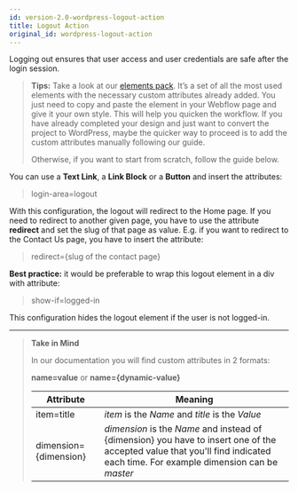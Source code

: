 ```yaml
---
id: version-2.0-wordpress-logout-action
title: Logout Action
original_id: wordpress-logout-action
---
```


Logging out ensures that user access and user credentials are safe after the login session.

> **Tips:**
> Take a look at our [elements pack](https://webflow.com/website/webflow-to-wordpress-elements-pack). It’s a set of all the most used elements with the necessary custom attributes already added. You just need to copy and paste the element in your Webflow page and give it your own style. This will help you quicken the workflow. If you have already completed your design and just want to convert the project to WordPress, maybe the quicker way to proceed is to add the custom attributes manually following our guide.
>
> Otherwise, if you want to start from scratch, follow the guide below.

You can use a **Text Link**, a **Link Block** or a **Button** and insert the attributes:

> login-area=logout

With this configuration, the logout will redirect to the Home page. If you need to redirect to another given page, you have to use the attribute **redirect** and set the slug of that page as value. E.g. if you want to redirect to the Contact Us page, you have to insert the attribute:

> redirect={slug of the contact page}

**Best practice:** it would be preferable to wrap this logout element in a div with attribute:

> show-if=logged-in

This configuration hides the logout element if the user is not logged-in.



---------
> **Take in Mind**
>
> In our documentation you will find custom attributes in 2 formats:
>
> **name=value** or **name={dynamic-value}**
>
>
> **Attribute**             | **Meaning** | 
> -------------             | --------------- |
> | item=title              | *item* is the *Name* and *title* is the *Value* |
> | dimension={dimension}   | *dimension* is the *Name* and instead of {dimension} you have to insert one of the accepted value that you'll find indicated each time. For example dimension can be *master*|